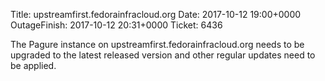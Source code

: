 Title: upstreamfirst.fedorainfracloud.org
Date: 2017-10-12 19:00+0000
OutageFinish: 2017-10-12 20:31+0000
Ticket: 6436

The Pagure instance on upstreamfirst.fedorainfracloud.org needs to be upgraded to the latest released version and other regular updates need to be applied.